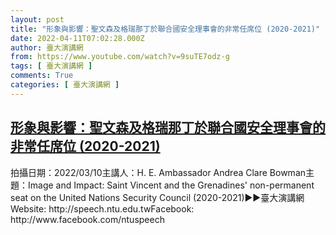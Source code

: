 ```yaml
---
layout: post
title: "形象與影響：聖文森及格瑞那丁於聯合國安全理事會的非常任席位 (2020-2021)"
date: 2022-04-11T07:02:28.000Z
author: 臺大演講網
from: https://www.youtube.com/watch?v=9suTE7odz-g
tags: [ 臺大演講網 ]
comments: True
categories: [ 臺大演講網 ]
---
```

<!--1649660548000-->
[形象與影響：聖文森及格瑞那丁於聯合國安全理事會的非常任席位 (2020-2021)](https://www.youtube.com/watch?v=9suTE7odz-g)
------

<div>
拍攝日期：2022/03/10主講人：H. E. Ambassador Andrea Clare Bowman主題：Image and Impact: Saint Vincent and the Grenadines' non-permanent seat on the United Nations Security Council (2020-2021)►►臺大演講網Website: http://speech.ntu.edu.twFacebook: http://www.facebook.com/ntuspeech
</div>
